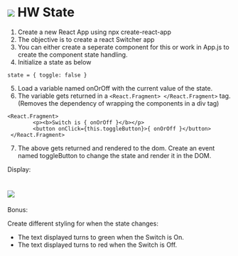 # ![](https://ga-dash.s3.amazonaws.com/production/assets/logo-9f88ae6c9c3871690e33280fcf557f33.png) HW State

1. Create a new React App using npx create-react-app
2. The objective is to create a react Switcher app
3. You can either create a seperate component for this or work in App.js to create the component state handling.
4. Initialize a state as below
```
state = { toggle: false }
```
5. Load a variable named onOrOff with the current value of the state.
6. The variable gets returned in a `<React.Fragment> </React.Fragment>` tag. (Removes the dependency of wrapping the components in a div tag)
```   
<React.Fragment>
        <p><b>Switch is { onOrOff }</b></p>
        <button onClick={this.toggleButton}>{ onOrOff }</button>
 </React.Fragment>
 ```
 7. The above gets returned and rendered to the dom. Create an event named toggleButton to change the state and render it in the DOM.
 
 Display:
 
 # ![](https://i.imgur.com/Kinxwbn.png)
 
 
 Bonus:
 
 Create different styling for when the state changes:
 - The text displayed turns to green when the Switch is On.
 - The text displayed turns to red when the Switch is Off.
